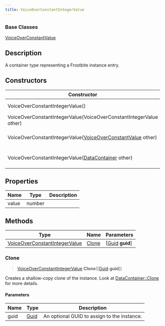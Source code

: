 ```yaml
---
title: VoiceOverConstantIntegerValue
---
```

### Base Classes

[VoiceOverConstantValue](VoiceOverConstantValue)

## Description

A container type representing a Frostbite instance entry.

## Constructors

| Constructor                                                                              | Description                                                                                                                                       |
| ---------------------------------------------------------------------------------------- | ------------------------------------------------------------------------------------------------------------------------------------------------- |
| VoiceOverConstantIntegerValue()                                                          | Create a new instance of this container type.                                                                                                     |
| VoiceOverConstantIntegerValue(VoiceOverConstantIntegerValue other)                       | Create a reference copy of an instance of the same type.                                                                                          |
| VoiceOverConstantIntegerValue([VoiceOverConstantValue](VoiceOverConstantValue) other)    | Upcast an instance of type [VoiceOverConstantValue](VoiceOverConstantValue) to [VoiceOverConstantIntegerValue](VoiceOverConstantIntegerValue).    |
| VoiceOverConstantIntegerValue([DataContainer](/vext/ref/shared/class/datacontainer) other) | Upcast an instance of type [DataContainer](/vext/ref/shared/class/datacontainer) to [VoiceOverConstantIntegerValue](VoiceOverConstantIntegerValue). |

## Properties

| Name  | Type   | Description |
| ----- | ------ | ----------- |
| value | number |             |

## Methods

| Type                                                           | Name            | Parameters                                     |
| -------------------------------------------------------------- | --------------- | ---------------------------------------------- |
| [VoiceOverConstantIntegerValue](VoiceOverConstantIntegerValue) | [Clone](#clone) | \[[Guid](/vext/ref/shared/class/guid) **guid**\] |

### Clone

> [VoiceOverConstantIntegerValue](VoiceOverConstantIntegerValue) **Clone**(\[[Guid](/vext/ref/shared/class/guid) **guid**\])

Creates a shallow-copy clone of the instance. Look at [DataContainer::Clone](/vext/ref/shared/class/datacontainer#clone) for more details.

#### Parameters

| Name | Type         | Description                                 |
| ---- | ------------ | ------------------------------------------- |
| guid | [Guid](Guid) | An optional GUID to assign to the instance. |
